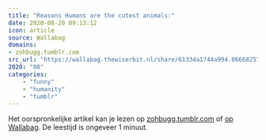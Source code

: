 ```yaml
---
title: "Reasons Humans are the cutest animals:"
date: 2020-08-20 09:13:12
icon: article
source: Wallabag
domains:
- zohbugg.tumblr.com
src_url: "https://wallabag.thewiserbit.nl/share/61334a1744a994.06668257"
2020: "08"
categories:
    - "funny"
    - "humanity"
    - "tumblr"
---
```

Het oorspronkelijke artikel kan je lezen op [zohbugg.tumblr.com](https://zohbugg.tumblr.com/post/145779017340/reasons-humans-are-the-cutest-animals) of [op Wallabag](https://wallabag.thewiserbit.nl/share/61334a1744a994.06668257). De leestijd is ongeveer 1 minuut.
